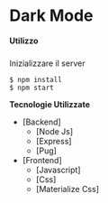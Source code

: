 # Dark Mode
**Utilizzo**
###
Inizializzare il server
```console
$ npm install
$ npm start
```
**Tecnologie Utilizzate**
* [Backend]
  * [Node Js]
  * [Express]
  * [Pug]
* [Frontend]
  * [Javascript]
  * [Css]
  * [Materialize Css]
